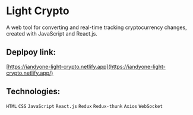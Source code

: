 # Light Crypto

A web tool for converting and real-time tracking cryptocurrency changes, created with JavaScript and React.js.

## Deplpoy link:

[https://iandyone-light-crypto.netlify.app](https://iandyone-light-crypto.netlify.app/)

## Technologies:

`HTML` `CSS` `JavaScript` `React.js` `Redux` `Redux-thunk` `Axios` `WebSocket`
